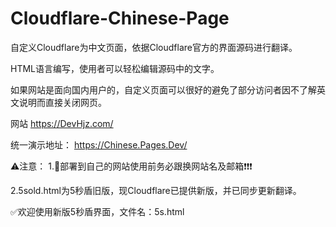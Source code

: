 # Cloudflare-Chinese-Page

自定义Cloudflare为中文页面，依据Cloudflare官方的界面源码进行翻译。

HTML语言编写，使用者可以轻松编辑源码中的文字。

如果网站是面向国内用户的，自定义页面可以很好的避免了部分访问者因不了解英文说明而直接关闭网页。 

网站 <https://DevHjz.com/> 

统一演示地址：
https://Chinese.Pages.Dev/

⚠注意：
1.🛑部署到自己的网站使用前务必跟换网站名及邮箱❗❗❗ 


2.5sold.html为5秒盾旧版，现Cloudflare已提供新版，并已同步更新翻译。

  ✅欢迎使用新版5秒盾界面，文件名：5s.html

